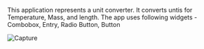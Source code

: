 This application represents a unit converter. It converts untis for Temperature, Mass, and length. The app uses following widgets - Combobox, Entry, Radio Button, Button


![Capture](https://github.com/SvetlanaDShopova/python/assets/92042506/6aeca9ad-58a1-4152-9e2c-417c09421f89)
